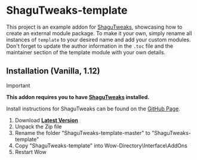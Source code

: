 # ShaguTweaks-template

This project is an example addon for [ShaguTweaks](https://github.com/shagu/ShaguTweaks), showcasing how to create an external module package. To make it your own, simply rename all instances of `template` to your desired name and add your custom modules. Don't forget to update the author information in the `.toc` file and the maintainer section of the template module with your own details.

## Installation (Vanilla, 1.12)

> [!IMPORTANT]
>
> **This addon requires you to have [ShaguTweaks](https://github.com/shagu/ShaguTweaks) installed.**
>
> Install instructions for ShaguTweaks can be found on the [GitHub Page](https://github.com/shagu/ShaguTweaks).

1. Download **[Latest Version](https://github.com/shagu/ShaguTweaks-template/archive/master.zip)**
2. Unpack the Zip file
3. Rename the folder "ShaguTweaks-template-master" to "ShaguTweaks-template"
4. Copy "ShaguTweaks-template" into Wow-Directory\Interface\AddOns
5. Restart Wow
